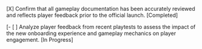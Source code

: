 [X] Confirm that all gameplay documentation has been accurately reviewed and reflects player feedback prior to the official launch. [Completed]

[- [ ] Analyze player feedback from recent playtests to assess the impact of the new onboarding experience and gameplay mechanics on player engagement. [In Progress]